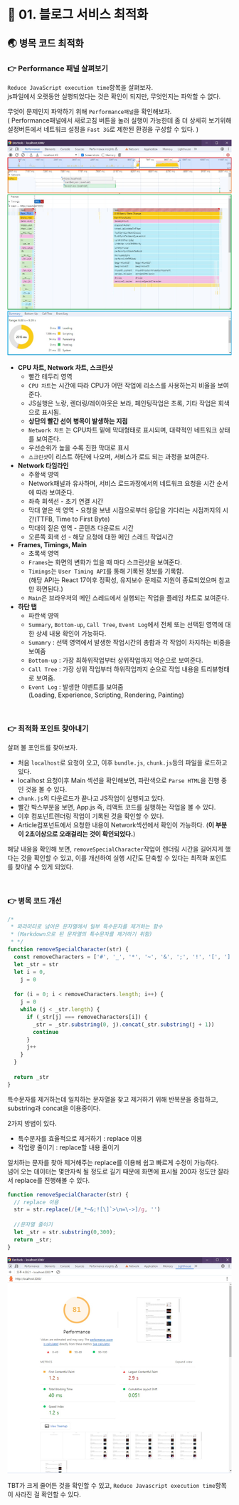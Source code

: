 # 🐳 01. 블로그 서비스 최적화

## 🌏 병목 코드 최적화

### 👉 Performance 패널 살펴보기

`Reduce JavaScript execution time`항목을 살펴보자.<br/>js파일에서 오랫동안 실행되었다는 것은 확인이 되지만, 무엇인지는 파악할 수 없다.

무엇이 문제인지 파악하기 위해 `Performance패널`을 확인해보자. <br/>( Performance패널에서 새로고침 버튼을 눌러 실행이 가능한데 좀 더 상세히 보기위해 설정버튼에서 네트워크 설정을 `Fast 3G`로 제한된 환경을 구성할 수 있다. )

![performance](./images/01_performance.jpg)

* **CPU 차트, Network 차트, 스크린샷**
  * 빨간 테두리 영역
  * `CPU 차트`는 시간에 따라 CPU가 어떤 작업에 리소스를 사용하는지 비율을 보여준다.
  * JS실행은 노랑, 렌더링/레이아웃은 보라, 페인팅작업은 초록, 기타 작업은 회색으로 표시됨.
  * **상단의 빨간 선이 병목이 발생하는 지점**
  * `Network 차트` 는 CPU차트 밑에 막대형태로 표시되며, 대략적인 네트워크 상태를 보여준다.
  * 우선순위가 높을 수록 진한 막대로 표시
  * `스크린샷`이 리스트 하단에 나오며, 서비스가 로드 되는 과정을 보여준다.
* **Network 타임라인**
  * 주황색 영역
  * Network패널과 유사하며, 서비스 로드과정에서의 네트워크 요청을 시간 순서에 따라 보여준다.
  * 좌측 회색선 - 초기 연결 시간
  * 막대 옅은 색 영역 - 요청을 보낸 시점으로부터 응답을 기다리는 시점까지의 시간(TTFB, Time to First Byte)
  * 막대의 짙은 영역 - 콘텐츠 다운로드 시간
  * 오른쪽 회색 선 - 해당 요청에 대한 메인 스레드 작업시간
* **Frames, Timings, Main**
  * 초록색 영역
  * `Frames`는 화면의 변화가 있을 때 마다 스크린샷을 보여준다.
  * `Timings`는 `User Timing API`를 통해 기록된 정보를 기록함. <br/>(해당 API는 React 17이후 정확성, 유지보수 문제로 지원이 종료되었으며 참고만 하면된다.)
  * `Main`은 브라우저의 메인 스레드에서 실행되는 작업을 플레임 차트로 보여준다.
* **하단 탭**
  * 파란색 영역
  * `Summary`, `Bottom-up`, `Call Tree`, `Event Log`에서 전체 또는 선택된 영역에 대한 상세 내용 확인이 가능하다.
  * `Sumamry` : 선택 영역에서 발생한 작업시간의 총합과 각 작업이 차지하는 비중을 보여줌
  * `Bottom-up` : 가장 최하위작업부터 상위작업까지 역순으로 보여준다.
  * `Call Tree` : 가장 상위 작업부터 하위작업까지 순으로 작업 내용을 트리뷰형태로 보여줌.
  * `Event Log` : 발생한 이벤트를 보여줌<br/>(Loading, Experience, Scripting, Rendering, Painting)

<br/>

### 👉 최적화 포인트 찾아내기

살펴 볼 포인트를 찾아보자.

* 처음 `localhost`로 요청이 오고, 이후 `bundle.js`, `chunk.js`등의 파일을 로드하고 있다.
* localhost 요청이후 Main 섹션을 확인해보면, 파란색으로 `Parse HTML`을 진행 중인 것을 볼 수 있다.
* `chunk.js`의 다운로드가 끝나고 JS작업이 실행되고 있다.
* 빨간 박스부분을 보면, App.js 즉, 리액트 코드를 실행하는 작업을 볼 수 있다.
* 이후 컴포넌트렌더링 작업이 기록된 것을 확인할 수 있다.
* Article컴포넌트에서 요청한 내용이 Network섹션에서 확인이 가능하다. (**이 부분이 2초이상으로 오래걸리는 것이 확인되었다.**)

해당 내용을 확인해 보면, `removeSpecialCharacter`작업이 렌더링 시간을 길어지게 했다는 것을 확인할 수 있고, 이를 개선하여 실행 시간도 단축할 수 있다는 최적화 포인트를 찾아낼 수 있게 되었다.

<br/>

### 👉 병목 코드 개선

```javascript
/*
 * 파라미터로 넘어온 문자열에서 일부 특수문자를 제거하는 함수
 * (Markdown으로 된 문자열의 특수문자를 제거하기 위함)
 * */
function removeSpecialCharacter(str) {
  const removeCharacters = ['#', '_', '*', '~', '&', ';', '!', '[', ']', '`', '>', '\n', '=', '-']
  let _str = str
  let i = 0,
    j = 0

  for (i = 0; i < removeCharacters.length; i++) {
    j = 0
    while (j < _str.length) {
      if (_str[j] === removeCharacters[i]) {
        _str = _str.substring(0, j).concat(_str.substring(j + 1))
        continue
      }
      j++
    }
  }

  return _str
}
```

특수문자를 제거하는데 일치하는 문자열을 찾고 제거하기 위해 반복문을 중첩하고, substring과 concat을 이용중이다.

2가지 방법이 있다.

* 특수문자를 효율적으로 제거하기 : replace 이용
* 작업량 줄이기 : replace할 내용 줄이기

일치하는 문자를 찾아 제거해주는 replace를 이용해 쉽고 빠르게 수정이 가능하다.<br/>넘어 오는 데이터는 몇만자씩 될 정도로 길기 때문에 화면에 표시될 200자 정도만 잘라서 replace를 진행해볼 수 있다.

```javascript
function removeSpecialCharacter(str) {
  // replace 이용
  str = str.replace(/[#_*~&;![\]`>\n=\->]/g, '')

  //문자열 줄이기
  let _str = str.substring(0,300);
  return _str;
}
```

![after_reduce_code](./images/01_after_reduce_code.jpg)

TBT가 크게 줄어든 것을 확인할 수 있고, `Reduce Javascript execution time`항목이 사라진 걸 확인할 수 있다.
